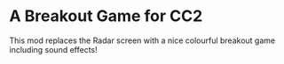 # A Breakout Game for CC2

This mod replaces the Radar screen with a nice colourful breakout
game including sound effects!
